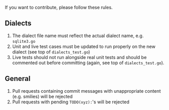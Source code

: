 If you want to contribute, please follow these rules.

## Dialects

1. The dialect file name must reflect the actual dialect name, e.g. `sqlite3.go`
2. Unit and live test cases must be updated to run properly on the new dialect (see top of `dialects_test.go`)
3. Live tests should not run alongside real unit tests and should be commented out before committing (again, see top of `dialects_test.go`).

## General

1. Pull requests containing commit messages with unappropriate content (e.g. smilies) will be rejected
2. Pull requests with pending `TODO(xyz):`'s will be rejected